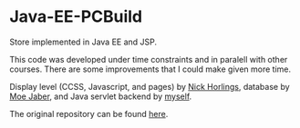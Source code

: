 # Java-EE-PCBuild

Store implemented in Java EE and JSP.

This code was developed under time constraints and in paralell with other courses. There are some improvements that I could make given more time.

Display level (CCSS, Javascript, and pages) by [Nick Horlings](https://github.com/NickHorlings), database by [Moe Jaber](https://github.com/MoeJaber), and Java servlet backend by [myself](https://github.com/Favorablestream).

The original repository can be found [here](https://github.com/MoeJaber/PCBuild).
